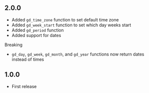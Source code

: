 ## 2.0.0

- Added `gd_time_zone` function to set default time zone
- Added `gd_week_start` function to set which day weeks start
- Added `gd_period` function
- Added support for dates

Breaking

- `gd_day`, `gd_week`, `gd_month`, and `gd_year` functions now return dates instead of times

## 1.0.0

- First release
